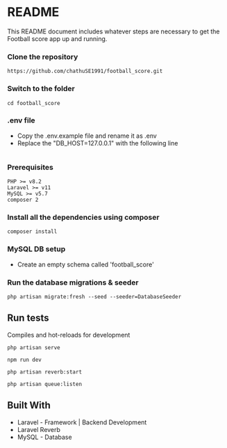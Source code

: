 # README

This README document includes whatever steps are necessary to get the Football score app  up and running.


### Clone the repository


```
https://github.com/chathuSE1991/football_score.git
```

### Switch to the folder

```
cd football_score
```

### .env file 

- Copy the .env.example file and rename it as .env 
- Replace the "DB_HOST=127.0.0.1" with the following line

```
```




### Prerequisites

```
PHP >= v8.2
Laravel >= v11
MySQL >= v5.7
composer 2
```


### Install all the dependencies using composer

```
composer install
```

### MySQL DB setup

-   Create an empty schema called 'football_score'

### Run the database migrations & seeder

```
php artisan migrate:fresh --seed --seeder=DatabaseSeeder
```





## Run tests

Compiles and hot-reloads for development

```
php artisan serve

npm run dev

php artisan reverb:start

php artisan queue:listen 

```

## Built With

-   Laravel - Framework | Backend Development
-   Laravel Reverb
-   MySQL - Database
